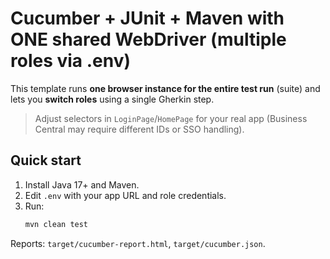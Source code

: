 # Cucumber + JUnit + Maven with ONE shared WebDriver (multiple roles via .env)

This template runs **one browser instance for the entire test run** (suite) and lets you **switch roles** using a single Gherkin step.

> Adjust selectors in `LoginPage`/`HomePage` for your real app (Business Central may require different IDs or SSO handling).

## Quick start
1. Install Java 17+ and Maven.
2. Edit `.env` with your app URL and role credentials.
3. Run:
   ```bash
   mvn clean test
   ```

Reports: `target/cucumber-report.html`, `target/cucumber.json`.
